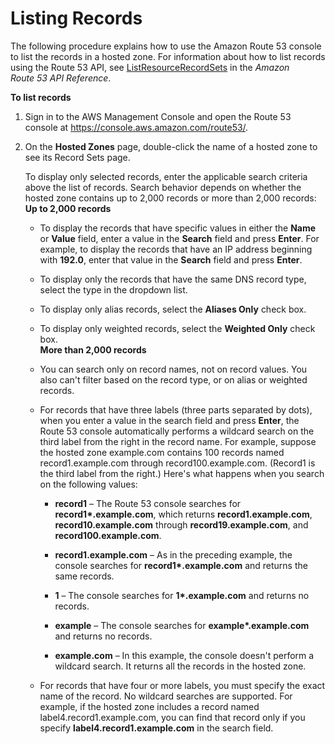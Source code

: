 # Listing Records<a name="resource-record-sets-listing"></a>

The following procedure explains how to use the Amazon Route 53 console to list the records in a hosted zone\. For information about how to list records using the Route 53 API, see [ListResourceRecordSets](http://docs.aws.amazon.com/Route53/latest/APIReference/API_ListResourceRecordSets.html) in the *Amazon Route 53 API Reference*\. 

**To list records**

1. Sign in to the AWS Management Console and open the Route 53 console at [https://console\.aws\.amazon\.com/route53/](https://console.aws.amazon.com/route53/)\.

1. On the **Hosted Zones** page, double\-click the name of a hosted zone to see its Record Sets page\.

   To display only selected records, enter the applicable search criteria above the list of records\. Search behavior depends on whether the hosted zone contains up to 2,000 records or more than 2,000 records:  
**Up to 2,000 records**  

   + To display the records that have specific values in either the **Name** or **Value** field, enter a value in the **Search** field and press **Enter**\. For example, to display the records that have an IP address beginning with **192\.0**, enter that value in the **Search** field and press **Enter**\.

   + To display only the records that have the same DNS record type, select the type in the dropdown list\. 

   + To display only alias records, select the **Aliases Only** check box\.

   + To display only weighted records, select the **Weighted Only** check box\.  
**More than 2,000 records**  

   + You can search only on record names, not on record values\. You also can't filter based on the record type, or on alias or weighted records\.

   + For records that have three labels \(three parts separated by dots\), when you enter a value in the search field and press **Enter**, the Route 53 console automatically performs a wildcard search on the third label from the right in the record name\. For example, suppose the hosted zone example\.com contains 100 records named record1\.example\.com through record100\.example\.com\. \(Record1 is the third label from the right\.\) Here's what happens when you search on the following values:

     + **record1** – The Route 53 console searches for **record1\*\.example\.com**, which returns **record1\.example\.com**, **record10\.example\.com** through **record19\.example\.com**, and **record100\.example\.com**\.

     + **record1\.example\.com** – As in the preceding example, the console searches for **record1\*\.example\.com** and returns the same records\.

     + **1** – The console searches for **1\*\.example\.com** and returns no records\.

     + **example** – The console searches for **example\*\.example\.com** and returns no records\.

     + **example\.com** – In this example, the console doesn't perform a wildcard search\. It returns all the records in the hosted zone\.

   + For records that have four or more labels, you must specify the exact name of the record\. No wildcard searches are supported\. For example, if the hosted zone includes a record named label4\.record1\.example\.com, you can find that record only if you specify **label4\.record1\.example\.com** in the search field\.